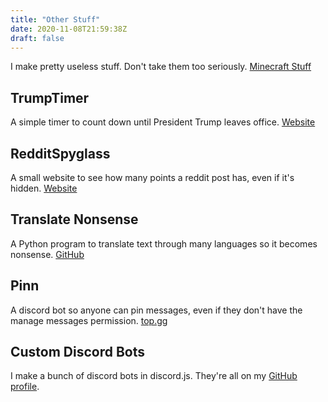 ```yaml
---
title: "Other Stuff"
date: 2020-11-08T21:59:38Z
draft: false
---
```


I make pretty useless stuff. Don't take them too seriously. [Minecraft Stuff](/minecraft-stuff)


## TrumpTimer

A simple timer to count down until President Trump leaves office. [Website](https://beatso.github.io/TrumpTimer/)


## RedditSpyglass

A small website to see how many points a reddit post has, even if it's hidden. [Website](https://beatso.github.io/RedditSpyglass/)


## Translate Nonsense

A Python program to translate text through many languages so it becomes nonsense. [GitHub](https://github.com/Beatso/TranslateNonsense)


## Pinn

A discord bot so anyone can pin messages, even if they don't have the manage messages permission. [top.gg](https://top.gg/bot/763842999573544981)


## Custom Discord Bots

I make a bunch of discord bots in discord.js. They're all on my [GitHub profile](https://github.com/Beatso?tab=repositories).
